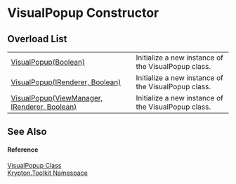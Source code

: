 # VisualPopup Constructor


## Overload List
<table>
<tr>
<td><a href="0e4bf9a1-d0c8-5854-b88e-2412a9af4be2.md">VisualPopup(Boolean)</a></td>
<td>Initialize a new instance of the VisualPopup class.</td></tr>
<tr>
<td><a href="16a7687f-f2db-7bdf-1dcc-bd20c3f1f59a.md">VisualPopup(IRenderer, Boolean)</a></td>
<td>Initialize a new instance of the VisualPopup class.</td></tr>
<tr>
<td><a href="1d9e866e-d5f2-ee0c-1f50-9f4e14066156.md">VisualPopup(ViewManager, IRenderer, Boolean)</a></td>
<td>Initialize a new instance of the VisualPopup class.</td></tr>
</table>

## See Also


#### Reference
<a href="65480817-09a3-f777-b651-c6e7d4b29f93.md">VisualPopup Class</a>  
<a href="79d2eac2-21f4-54ff-7552-b20c33c30600.md">Krypton.Toolkit Namespace</a>  
